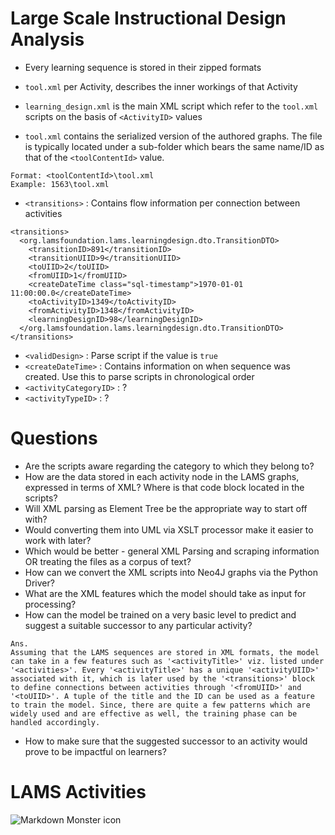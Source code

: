 # Large Scale Instructional Design Analysis

* Every learning sequence is stored in their zipped formats
* `tool.xml` per Activity, describes the inner workings of that Activity
* `learning_design.xml` is the main XML script which refer to the `tool.xml` scripts on the basis of `<ActivityID>` values

* `tool.xml` contains the serialized version of the authored graphs. The file is typically located under a sub-folder which bears the same name/ID as that of the `<toolContentId>` value. 
```
Format: <toolContentId>\tool.xml
Example: 1563\tool.xml
```

* `<transitions>` : Contains flow information per connection between activities
```
<transitions>
  <org.lamsfoundation.lams.learningdesign.dto.TransitionDTO>
    <transitionID>891</transitionID>
    <transitionUIID>9</transitionUIID>
    <toUIID>2</toUIID>
    <fromUIID>1</fromUIID>
    <createDateTime class="sql-timestamp">1970-01-01 11:00:00.0</createDateTime>
    <toActivityID>1349</toActivityID>
    <fromActivityID>1348</fromActivityID>
    <learningDesignID>98</learningDesignID>
  </org.lamsfoundation.lams.learningdesign.dto.TransitionDTO>
</transitions>
```
* `<validDesign>` : Parse script if the value is `true`
* `<createDateTime>` : Contains information on when sequence was created. Use this to parse scripts in chronological order
* `<activityCategoryID>` : ?
* `<activityTypeID>` : ?

# Questions

* Are the scripts aware regarding the category to which they belong to?
* How are the data stored in each activity node in the LAMS graphs, expressed in terms of XML? Where is that code block located in the scripts?
* Will XML parsing as Element Tree be the appropriate way to start off with? 
* Would converting them into UML via XSLT processor make it easier to work with later?
* Which would be better - general XML Parsing and scraping information OR treating the files as a corpus of text?
* How can we convert the XML scripts into Neo4J graphs via the Python Driver?
* What are the XML features which the model should take as input for processing?
* How can the model be trained on a very basic level to predict and suggest a suitable successor to any particular activity?
```
Ans. 
Assuming that the LAMS sequences are stored in XML formats, the model can take in a few features such as '<activityTitle>' viz. listed under '<activities>'. Every '<activityTitle>' has a unique '<activityUIID>' associated with it, which is later used by the '<transitions>' block to define connections between activities through '<fromUIID>' and '<toUIID>'. A tuple of the title and the ID can be used as a feature to train the model. Since, there are quite a few patterns which are widely used and are effective as well, the training phase can be handled accordingly.
```
* How to make sure that the suggested successor to an activity would prove to be impactful on learners? 

# LAMS Activities

<div align="center">
<img src="https://wiki.lamsfoundation.org/download/attachments/5570607/types.png?version=1&modificationDate=1260541901000"
     alt="Markdown Monster icon"
     style="float: left; margin-right: 10px"/>
</div>
